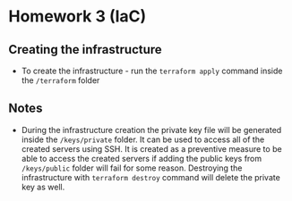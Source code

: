 # Homework 3 (IaC)

## Creating the infrastructure
- To create the infrastructure - run the `terraform apply` command inside the `/terraform` folder

## Notes
- During the infrastructure creation the private key file will be generated inside the `/keys/private` folder. It can be used to access all of the created servers using SSH. It is created as a preventive measure to be able to access the created servers if adding the public keys from `/keys/public` folder will fail for some reason. Destroying the infrastructure with `terraform destroy` command will delete the private key as well.